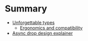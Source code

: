# Summary

- [Unforgettable types](./myosotis.md)
  - [Ergonomics and compatibility](./myosotis-2.md)
- [Async drop design explainer](./async-drop-design.md)
